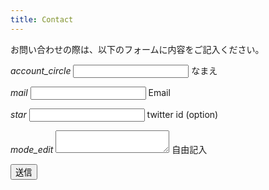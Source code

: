```yaml
---
title: Contact
---
```


お問い合わせの際は、以下のフォームに内容をご記入ください。

<form name="contact" method="POST" netlify>
  <p class="input-field">
    <i class="material-icons prefix">account_circle</i>
    <input id="name" type="text" class="validate">
    <label for="name">なまえ</label>
  </p>
  <p class="input-field">
    <i class="material-icons prefix">mail</i>
    <input id="mail" type="email" class="validate">
    <label for="mail">Email</label>
  </p>
  <p class="input-field">
    <i class="material-icons prefix">star</i>
    <input id="twitter" type="text">
    <label for="twitter">twitter id (option)</label>
  </p>
  <p class="input-field">
    <i class="material-icons prefix">mode_edit</i>
    <textarea id="message" class="materialize-textarea"></textarea>
    <label for="message">自由記入</label>
  </p>
  <p>
    <button type="submit" class="waves-effect waves-light btn">送信</button>
  </p>
</form>
